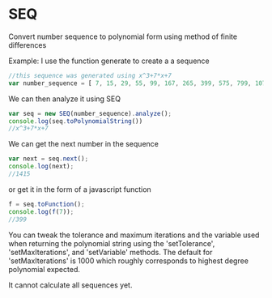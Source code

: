# SEQ
Convert number sequence to polynomial form using method of finite differences

Example:
I use the function generate to create a a sequence

```javascript
//this sequence was generated using x^3+7*x+7
var number_sequence = [ 7, 15, 29, 55, 99, 167, 265, 399, 575, 799, 1077 ];
```
We can then analyze it using SEQ

```javascript
var seq = new SEQ(number_sequence).analyze();
console.log(seq.toPolynomialString())
//x^3+7*x+7
```
We can get the next number in the sequence

```javascript
var next = seq.next();
console.log(next);
//1415
```
or get it in the form of a javascript function

```javascript
f = seq.toFunction();
console.log(f(7));
//399
```
You can tweak the tolerance and maximum iterations and the variable used when returning the polynomial string
using the 'setTolerance', 'setMaxIterations', and 'setVariable' methods. The default for 'setMaxIterations' 
is 1000 which roughly corresponds to highest degree polynomial expected.

It cannot calculate all sequences yet.
